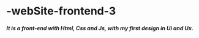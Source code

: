 # -webSite-frontend-3
<h5>It is a front-end with Html, Css and Js, with my first design in Ui and Ux.<h5>
